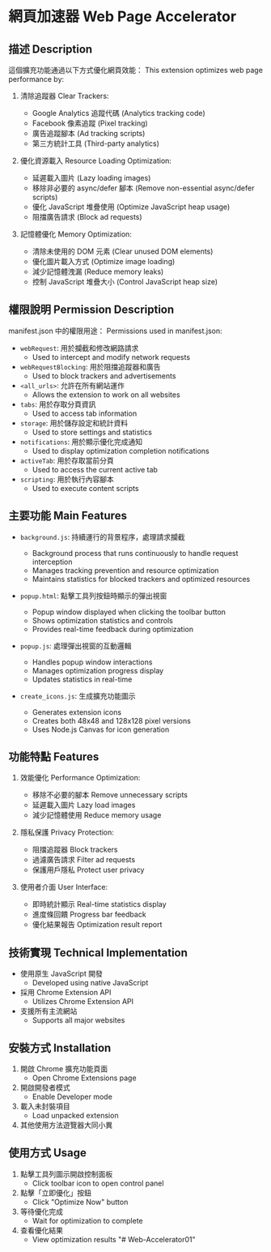 # 網頁加速器 Web Page Accelerator

## 描述 Description

這個擴充功能通過以下方式優化網頁效能：
This extension optimizes web page performance by:

1. 清除追蹤器 Clear Trackers:
   - Google Analytics 追蹤代碼 (Analytics tracking code)
   - Facebook 像素追蹤 (Pixel tracking)
   - 廣告追蹤腳本 (Ad tracking scripts)
   - 第三方統計工具 (Third-party analytics)

2. 優化資源載入 Resource Loading Optimization:
   - 延遲載入圖片 (Lazy loading images)
   - 移除非必要的 async/defer 腳本 (Remove non-essential async/defer scripts)
   - 優化 JavaScript 堆疊使用 (Optimize JavaScript heap usage)
   - 阻擋廣告請求 (Block ad requests)

3. 記憶體優化 Memory Optimization:
   - 清除未使用的 DOM 元素 (Clear unused DOM elements)
   - 優化圖片載入方式 (Optimize image loading)
   - 減少記憶體洩漏 (Reduce memory leaks)
   - 控制 JavaScript 堆疊大小 (Control JavaScript heap size)

## 權限說明 Permission Description

manifest.json 中的權限用途：
Permissions used in manifest.json:

- `webRequest`: 用於攔截和修改網路請求
  - Used to intercept and modify network requests
- `webRequestBlocking`: 用於阻擋追蹤器和廣告
  - Used to block trackers and advertisements
- `<all_urls>`: 允許在所有網站運作
  - Allows the extension to work on all websites
- `tabs`: 用於存取分頁資訊
  - Used to access tab information
- `storage`: 用於儲存設定和統計資料
  - Used to store settings and statistics
- `notifications`: 用於顯示優化完成通知
  - Used to display optimization completion notifications
- `activeTab`: 用於存取當前分頁
  - Used to access the current active tab
- `scripting`: 用於執行內容腳本
  - Used to execute content scripts

## 主要功能 Main Features

- `background.js`: 持續運行的背景程序，處理請求攔截
  - Background process that runs continuously to handle request interception
  - Manages tracking prevention and resource optimization
  - Maintains statistics for blocked trackers and optimized resources

- `popup.html`: 點擊工具列按鈕時顯示的彈出視窗
  - Popup window displayed when clicking the toolbar button
  - Shows optimization statistics and controls
  - Provides real-time feedback during optimization

- `popup.js`: 處理彈出視窗的互動邏輯
  - Handles popup window interactions
  - Manages optimization progress display
  - Updates statistics in real-time

- `create_icons.js`: 生成擴充功能圖示
  - Generates extension icons
  - Creates both 48x48 and 128x128 pixel versions
  - Uses Node.js Canvas for icon generation

## 功能特點 Features

1. 效能優化 Performance Optimization:
   - 移除不必要的腳本 Remove unnecessary scripts
   - 延遲載入圖片 Lazy load images
   - 減少記憶體使用 Reduce memory usage

2. 隱私保護 Privacy Protection:
   - 阻擋追蹤器 Block trackers
   - 過濾廣告請求 Filter ad requests
   - 保護用戶隱私 Protect user privacy

3. 使用者介面 User Interface:
   - 即時統計顯示 Real-time statistics display
   - 進度條回饋 Progress bar feedback
   - 優化結果報告 Optimization result report

## 技術實現 Technical Implementation

- 使用原生 JavaScript 開發
  - Developed using native JavaScript
- 採用 Chrome Extension API
  - Utilizes Chrome Extension API
- 支援所有主流網站
  - Supports all major websites

## 安裝方式 Installation

1. 開啟 Chrome 擴充功能頁面
   - Open Chrome Extensions page
2. 開啟開發者模式
   - Enable Developer mode
3. 載入未封裝項目
   - Load unpacked extension
4. 其他使用方法遊覽器大同小異

## 使用方式 Usage

1. 點擊工具列圖示開啟控制面板
   - Click toolbar icon to open control panel
2. 點擊「立即優化」按鈕
   - Click "Optimize Now" button
3. 等待優化完成
   - Wait for optimization to complete
4. 查看優化結果
   - View optimization results 
"# Web-Accelerator01" 
